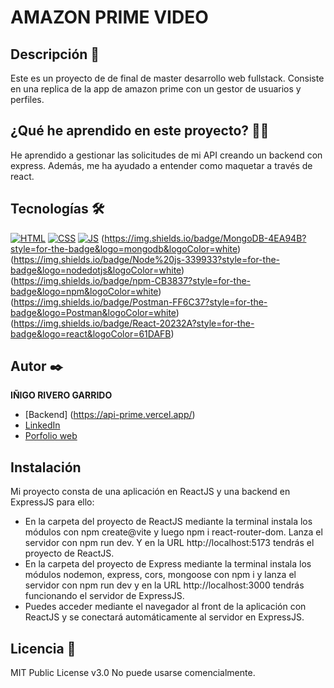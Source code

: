 # AMAZON PRIME VIDEO

## Descripción 📑

Este es un proyecto de de final de master desarrollo web fullstack. Consiste en una replica de la app de amazon prime con un gestor de usuarios y perfiles.

## ¿Qué he aprendido en este proyecto? 🙇🏻 

He aprendido a gestionar las solicitudes de mi API creando un backend con express. Además, me ha ayudado a entender como maquetar a través de react.

## Tecnologías 🛠
<!-- Iconos sacados de: https://github.com/hendrasob/badges/blob/master/README.md y https://github.com/alexandresanlim/Badges4-README.md-Profile -->
[![HTML](https://img.shields.io/badge/HTML5-E34F26?style=for-the-badge&logo=html5&logoColor=white)](https://es.wikipedia.org/wiki/HTML5)
[![CSS](https://img.shields.io/badge/CSS3-1572B6?style=for-the-badge&logo=css3&logoColor=white)](https://es.wikipedia.org/wiki/CSS)
[![JS](https://img.shields.io/badge/JavaScript-F7DF1E?style=for-the-badge&logo=javascript&logoColor=black)](https://es.wikipedia.org/wiki/JavaScript)
(https://img.shields.io/badge/MongoDB-4EA94B?style=for-the-badge&logo=mongodb&logoColor=white)
(https://img.shields.io/badge/Node%20js-339933?style=for-the-badge&logo=nodedotjs&logoColor=white)
(https://img.shields.io/badge/npm-CB3837?style=for-the-badge&logo=npm&logoColor=white)
(https://img.shields.io/badge/Postman-FF6C37?style=for-the-badge&logo=Postman&logoColor=white)
(https://img.shields.io/badge/React-20232A?style=for-the-badge&logo=react&logoColor=61DAFB)


## Autor ✒️
**IÑIGO RIVERO GARRIDO**

* [Backend] (https://api-prime.vercel.app/)
* [LinkedIn](https://www.linkedin.com/in/iñigo-rivero-garrido-01b841150?lipi=urn%3Ali%3Apage%3Ad_flagship3_profile_view_base_contact_details%3BnlEq0IYwS2mzFyVNGUVhYQ%3D%3D)
* [Porfolio web](inigorivero.com)

## Instalación 
Mi proyecto consta de una aplicación en ReactJS y una backend en
ExpressJS para ello:
- En la carpeta del proyecto de ReactJS mediante la terminal instala los
módulos con npm create@vite y luego npm i react-router-dom. Lanza el servidor con npm run dev. Y en la URL http://localhost:5173 tendrás el proyecto de ReactJS.
- En la carpeta del proyecto de Express mediante la terminal instala los
módulos nodemon, express, cors, mongoose con npm i y lanza el servidor con npm run dev y en la URL http://localhost:3000 tendrás funcionando el servidor de ExpressJS.
- Puedes acceder mediante el navegador al front de la aplicación con
ReactJS y se conectará automáticamente al servidor en ExpressJS.
  
## Licencia 📄
MIT Public License v3.0
No puede usarse comencialmente.
